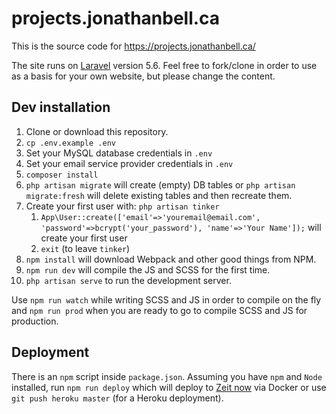 # projects.jonathanbell.ca

This is the source code for <https://projects.jonathanbell.ca/>

The site runs on [Laravel](https://laravel.com/) version 5.6. Feel free to fork/clone in order to use as a basis for your own website, but please change the content.

## Dev installation

1.  Clone or download this repository.
1.  `cp .env.example .env`
1.  Set your MySQL database credentials in `.env`
1.  Set your email service provider credentials in `.env`
1.  `composer install`
1.  `php artisan migrate` will create (empty) DB tables or `php artisan migrate:fresh` will delete existing tables and then recreate them.
1.  Create your first user with: `php artisan tinker`
    1.  `App\User::create(['email'=>'youremail@email.com', 'password'=>bcrypt('your_password'), 'name'=>'Your Name']);` will create your first user
    1.  `exit` (to leave `tinker`)
1.  `npm install` will download Webpack and other good things from NPM.
1.  `npm run dev` will compile the JS and SCSS for the first time.
1.  `php artisan serve` to run the development server.

Use `npm run watch` while writing SCSS and JS in order to compile on the fly and `npm run prod` when you are ready to go to compile SCSS and JS for production.

## Deployment

There is an `npm` script inside `package.json`. Assuming you have `npm` and `Node` installed, run `npm run deploy` which will deploy to [Zeit now](https://zeit.co/now) via Docker or use `git push heroku master` (for a Heroku deployment).
